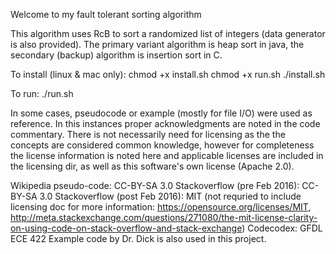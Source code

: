 Welcome to my fault tolerant sorting algorithm

This algorithm uses RcB to sort a randomized list of integers (data generator
is also provided). The primary variant algorithm is heap sort in java, the 
secondary (backup) algorithm is insertion sort in C. 

To install (linux & mac only): 
	chmod +x install.sh
	chmod +x run.sh
	./install.sh

To run: 
	./run.sh

In some cases, pseudocode or example (mostly for file I/O) were used 
as reference. In this instances proper acknowledgments are noted in 
the code commentary. There is not necessarily need for licensing as the 
the concepts are considered common knowledge, however for completeness the 
license information is noted here and applicable licenses are included 
in the licensing dir, as well as this software's own license (Apache 2.0).

Wikipedia pseudo-code: CC-BY-SA 3.0
Stackoverflow (pre Feb 2016): CC-BY-SA 3.0
Stackoverflow (post Feb 2016): MIT (not requried to include licensing doc
for more information: https://opensource.org/licenses/MIT, 
http://meta.stackexchange.com/questions/271080/the-mit-license-clarity-on-using-code-on-stack-overflow-and-stack-exchange)
Codecodex: GFDL 
ECE 422 Example code by Dr. Dick is also used in this project. 